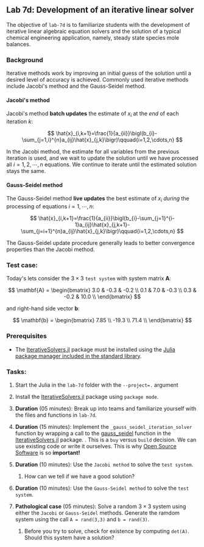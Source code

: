## Lab 7d: Development of an iterative linear solver
The objective of `lab-7d` is to familiarize students with the development of iterative linear algebraic equation solvers and the solution of a typical chemical engineering application, namely, steady state species mole balances. 

### Background
Iterative methods work by improving an initial guess of the solution until a desired level of accuracy is achieved. Commonly used iterative methods include Jacobi's method and the Gauss-Seidel method.

#### Jacobi's method
Jacobi's method __batch updates__ the estimate of $x_{i}$ at the _end_ of each iteration $k$:

$$
\hat{x}_{i,k+1}=\frac{1}{a_{ii}}\bigl(b_{i}-\sum_{j=1,i}^{n}a_{ij}\hat{x}_{j,k}\bigr)\qquad{i=1,2,\cdots,n}
$$

In the Jacobi method, the estimate for all variables from the previous iteration is used, and we wait to update the solution until we have processed all $i=1,2,\cdots,n$ equations. We continue to iterate until the estimated solution stays the same.

#### Gauss-Seidel method
The Gauss-Seidel method __live updates__ the best estimate of $x_{i}$ _during_ the processing of equations $i=1,\cdots,n$:

$$
\hat{x}_{i,k+1}=\frac{1}{a_{ii}}\bigl(b_{i}-\sum_{j=1}^{i-1}a_{ij}\hat{x}_{j,k+1}-\sum_{j=i+1}^{n}a_{ij}\hat{x}_{j,k}\bigr)\qquad{i=1,2,\cdots,n}
$$

The Gauss-Seidel update procedure generally leads to better convergence properties than the Jacobi method. 

### Test case:
Today's lets consider the $3\times{3}$ `test system` with system matrix $\mathbf{A}$:

$$
\mathbf{A} = \begin{bmatrix}
3.0 & -0.3 & -0.2 \\
0.1 & 7.0 & -0.3 \\
0.3 & -0.2 & 10.0 \\
\end{bmatrix}
$$

and right-hand side vector $\mathbf{b}$:

$$
\mathbf{b} = \begin{bmatrix}
7.85 \\
-19.3 \\
71.4 \\
\end{bmatrix}
$$

### Prerequisites
* The [IterativeSolvers.jl](https://github.com/JuliaLinearAlgebra/IterativeSolvers.jl) package must be installed using the [Julia package manager included in the standard library](https://docs.julialang.org/en/v1/stdlib/Pkg/).

### Tasks:
1. Start the Julia in the `lab-7d` folder with the `--project=.` argument
1. Install the [IterativeSolvers.jl](https://github.com/JuliaLinearAlgebra/IterativeSolvers.jl) package using `package mode`.
1. __Duration__ (05 minutes): Break up into teams and familiarize yourself with the files and functions in `lab-7d`. 
1. __Duration__ (15 minutes): Implement the `_gauss_seidel_iteration_solver` function by wrapping a call to the [gauss_seidel](https://iterativesolvers.julialinearalgebra.org/dev/linear_systems/stationary/#IterativeSolvers.gauss_seidel) function in the [IterativeSolvers.jl](https://github.com/JuliaLinearAlgebra/IterativeSolvers.jl) package. 
    . This is a `buy` versus `build` decision. We can use existing code or write it ourselves. This is why [Open Source Software](https://en.wikipedia.org/wiki/Open-source_software) is so __important!__

1. __Duration__ (10 minutes): Use the `Jacobi method` to solve the `test system`. 
    1. How can we tell if we have a good solution?

1. __Duration__ (10 minutes): Use the `Gauss-Seidel method` to solve the `test system`. 

1. __Pathological case__ (05 minutes): Solve a random $3\times{3}$ system using either the `Jacobi` or `Gauss-Seidel` methods. Generate the ramdom system using the call `A = rand(3,3)` and `b = rand(3)`. 
	1. Before you try to solve, check for existence by computing `det(A)`. Should this system have a solution?